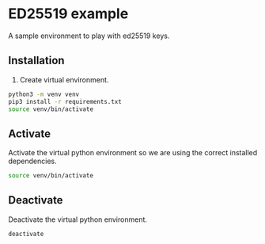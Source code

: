 # ED25519 example

A sample environment to play with ed25519 keys.

## Installation
1. Create virtual environment.
```bash
python3 -m venv venv
pip3 install -r requirements.txt
source venv/bin/activate
```

## Activate
Activate the virtual python environment so we are using the correct installed dependencies.
```bash
source venv/bin/activate
```

## Deactivate
Deactivate the virtual python environment.
```bash
deactivate
```
